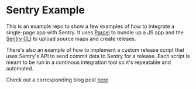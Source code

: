 # Sentry Example

This is an example repo to show a few examples of how to integrate a single-page app with Sentry.
It uses [Parcel](https://parceljs.org/) to bundle up a JS app and the [Sentry CLI](https://github.com/getsentry/sentry-cli/) to upload source maps and create releaes.

There's also an example of how to implement a custom release script that uses Sentry's API to send commit data to Sentry for a release.
Each script is meant to be run in a continous integration tool so it's repeatable and automated.

Check out a corresponding blog post [here](https://npbee.me/posts/2020/sentry-for-single-page-apps)
